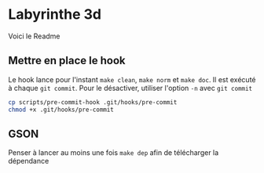 # Labyrinthe 3d

Voici le Readme

## Mettre en place le hook

Le hook lance pour l'instant `make clean`, `make norm` et `make doc`. Il est exécuté à chaque `git commit`. Pour le désactiver, utiliser l'option `-n` avec `git commit`

```bash
cp scripts/pre-commit-hook .git/hooks/pre-commit
chmod +x .git/hooks/pre-commit

```

## GSON
Penser à lancer au moins une fois `make dep` afin de télécharger la dépendance
